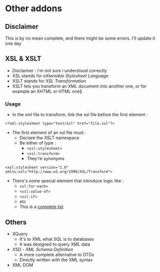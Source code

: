 # Other addons

## Disclaimer

This is by no mean complete, and there might be some errors. I'll update it one day

## XSL & XSLT

* Disclaimer : i'm not sure i understood correctly
* XSL stands for _eXtensible Stylesheet Language_
* XSLT stands for _XSL Transformation_
* XSLT lets you transform an XML document into another one, or for example an XHTML or HTML one§

### Usage

* In the xml file to transform, link the xsl file before the first element : 

```markup
<?xml-stylesheet type="text/xsl" href="file.xsl"?>
```

* The first element of an xsl file must :
  * Declare the XSLT namespace
  * Be either of type :
    *  `<xsl:stylesheet>`
    *  `<xsl:transform>` 
    * They're synonyms

```markup
<xsl:stylesheet version="1.0" xmlns:xsl="http://www.w3.org/1999/XSL/Transform">
```

* There's some special element that introduce logic like :
  * `xsl:for-each>`
  * `<xsl:value-of>`
  * `<xsl:if>`
  * etc
  * This is a [complete list](https://www.w3schools.com/xml/xsl_elementref.asp)

## Others 

* XQuery
  * It's to XML what SQL is to databases
  * It was designed to query XML data
* XSD - _XML Schema Definition_
  * A more complete alternative to DTDs
  * Directly written with the XML syntax
* XML DOM

